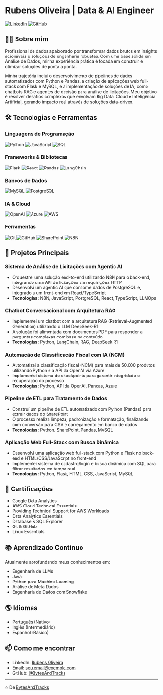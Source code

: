 # Rubens Oliveira | Data & AI Engineer

[![LinkedIn](https://img.shields.io/badge/LinkedIn-0077B5?style=for-the-badge&logo=linkedin&logoColor=white)](https://www.linkedin.com/in/seu-perfil-linkedin/)
[![GitHub](https://img.shields.io/badge/GitHub-100000?style=for-the-badge&logo=github&logoColor=white)](https://github.com/BytesAndTracks)

## 👨‍💻 Sobre mim

Profissional de dados apaixonado por transformar dados brutos em insights acionáveis e soluções de engenharia robustas. Com uma base sólida em Análise de Dados, minha experiência prática é focada em construir e otimizar soluções de ponta a ponta.

Minha trajetória inclui o desenvolvimento de pipelines de dados automatizados com Python e Pandas, a criação de aplicações web full-stack com Flask e MySQL, e a implementação de soluções de IA, como chatbots RAG e agentes de decisão para análise de licitações. Meu objetivo é resolver desafios complexos que envolvam Big Data, Cloud e Inteligência Artificial, gerando impacto real através de soluções data-driven.

## 🛠️ Tecnologias e Ferramentas

### Linguagens de Programação
![Python](https://img.shields.io/badge/Python-3776AB?style=for-the-badge&logo=python&logoColor=white)
![JavaScript](https://img.shields.io/badge/JavaScript-F7DF1E?style=for-the-badge&logo=javascript&logoColor=black)
![SQL](https://img.shields.io/badge/SQL-4479A1?style=for-the-badge&logo=postgresql&logoColor=white)

### Frameworks & Bibliotecas
![Flask](https://img.shields.io/badge/Flask-000000?style=for-the-badge&logo=flask&logoColor=white)
![React](https://img.shields.io/badge/React-20232A?style=for-the-badge&logo=react&logoColor=61DAFB)
![Pandas](https://img.shields.io/badge/Pandas-150458?style=for-the-badge&logo=pandas&logoColor=white)
![LangChain](https://img.shields.io/badge/LangChain-3178C6?style=for-the-badge&logoColor=white)

### Bancos de Dados
![MySQL](https://img.shields.io/badge/MySQL-4479A1?style=for-the-badge&logo=mysql&logoColor=white)
![PostgreSQL](https://img.shields.io/badge/PostgreSQL-316192?style=for-the-badge&logo=postgresql&logoColor=white)

### IA & Cloud
![OpenAI](https://img.shields.io/badge/OpenAI-412991?style=for-the-badge&logo=openai&logoColor=white)
![Azure](https://img.shields.io/badge/Azure-0078D4?style=for-the-badge&logo=microsoftazure&logoColor=white)
![AWS](https://img.shields.io/badge/AWS-232F3E?style=for-the-badge&logo=amazonaws&logoColor=white)

### Ferramentas
![Git](https://img.shields.io/badge/Git-F05032?style=for-the-badge&logo=git&logoColor=white)
![GitHub](https://img.shields.io/badge/GitHub-100000?style=for-the-badge&logo=github&logoColor=white)
![SharePoint](https://img.shields.io/badge/SharePoint-0078D4?style=for-the-badge&logo=microsoftsharepoint&logoColor=white)
![N8N](https://img.shields.io/badge/N8N-41B883?style=for-the-badge&logoColor=white)

## 🚀 Projetos Principais

### Sistema de Análise de Licitações com Agentic AI
- Orquestrei uma solução end-to-end utilizando N8N para o back-end, integrando uma API de licitações via requisições HTTP
- Desenvolvi um agentic AI que consome dados de PostgreSQL e, integrado a um front-end em React/TypeScript
- **Tecnologias:** N8N, JavaScript, PostgreSQL, React, TypeScript, LLMOps

### Chatbot Conversacional com Arquitetura RAG
- Implementei um chatbot com a arquitetura RAG (Retrieval-Augmented Generation) utilizando o LLM DeepSeek-R1
- A solução foi alimentada com documentos PDF para responder a perguntas complexas com base no conteúdo
- **Tecnologias:** Python, LangChain, RAG, DeepSeek R1

### Automação de Classificação Fiscal com IA (NCM)
- Automatizei a classificação fiscal (NCM) para mais de 50.000 produtos utilizando Python e a API da OpenAI via Azure
- Implementei sistema de checkpoints para garantir integridade e recuperação do processo
- **Tecnologias:** Python, API da OpenAI, Pandas, Azure

### Pipeline de ETL para Tratamento de Dados
- Construí um pipeline de ETL automatizado com Python (Pandas) para extrair dados do SharePoint
- O processo realiza limpeza, padronização e formatação, finalizando com conversão para CSV e carregamento em banco de dados
- **Tecnologias:** Python, SharePoint, Pandas, MySQL

### Aplicação Web Full-Stack com Busca Dinâmica
- Desenvolvi uma aplicação web full-stack com Python e Flask no back-end e HTML/CSS/JavaScript no front-end
- Implementei sistema de cadastro/login e busca dinâmica com SQL para filtrar resultados em tempo real
- **Tecnologias:** Python, Flask, HTML, CSS, JavaScript, MySQL

## 📜 Certificações

- Google Data Analytics
- AWS Cloud Technical Essentials
- Providing Technical Support for AWS Workloads
- Data Analytics Essentials
- Database & SQL Explorer
- Git & GitHub
- Linux Essentials

## 📚 Aprendizado Contínuo

Atualmente aprofundando meus conhecimentos em:
- Engenharia de LLMs
- Java
- Python para Machine Learning
- Análise de Meta Dados
- Engenharia de Dados com Snowflake

## 🌎 Idiomas

- Português (Nativo)
- Inglês (Intermediário)
- Espanhol (Básico)

## 📫 Como me encontrar

- LinkedIn: [Rubens Oliveira](https://www.linkedin.com/in/seu-perfil-linkedin/)
- Email: seu.email@exemplo.com
- GitHub: [@BytesAndTracks](https://github.com/BytesAndTracks)

---

⭐️ De [BytesAndTracks](https://github.com/BytesAndTracks)
```
